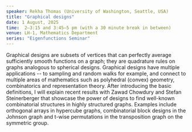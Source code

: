 ```yaml
---
speaker: Rekha Thomas (University of Washington, Seattle, USA)
title: "Graphical designs"
date: 1 August, 2025
time:  2–3:15 and 3:45–5 pm (with a 30 minute break in between)
venue: LH-1, Mathematics Department
series: "Eigenfunctions Seminar"
---
```


Graphical designs are subsets of vertices that can perfectly average sufficiently smooth functions on a graph; they are quadrature rules on graphs analogous to
spherical designs. Graphical designs have multiple applications -- to sampling and random walks for example, and connect to multiple areas of mathematics such as
polyhedral (convex) geometry, combinatorics and representation theory. After introducing the basic definitions, I will explain recent results with Zawad Chowdury
and Stefan Steinerberger that showcase the power of designs to find well-known combinatorial structures in highly structured graphs. Examples include orthogonal
arrays in hypercube graphs, combinatorial block designs in the Johnson graph and t-wise permutations in the transposition graph on the symmetric group.
